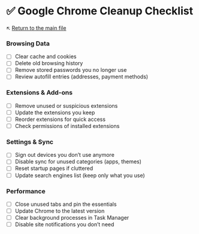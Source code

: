 # ✅ Google Chrome Cleanup Checklist

↖️ [Return to the main file](../README.md)

### Browsing Data
- [ ] Clear cache and cookies
- [ ] Delete old browsing history
- [ ] Remove stored passwords you no longer use
- [ ] Review autofill entries (addresses, payment methods)

### Extensions & Add-ons
- [ ] Remove unused or suspicious extensions
- [ ] Update the extensions you keep
- [ ] Reorder extensions for quick access
- [ ] Check permissions of installed extensions

### Settings & Sync
- [ ] Sign out devices you don’t use anymore
- [ ] Disable sync for unused categories (apps, themes)
- [ ] Reset startup pages if cluttered
- [ ] Update search engines list (keep only what you use)

### Performance
- [ ] Close unused tabs and pin the essentials
- [ ] Update Chrome to the latest version
- [ ] Clear background processes in Task Manager
- [ ] Disable site notifications you don’t need